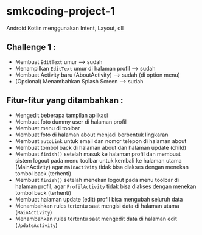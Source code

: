 # smkcoding-project-1
Android Kotlin menggunakan Intent, Layout, dll

## Challenge 1 :
- Membuat `EditText` umur --> sudah
- Menampilkan `EditText` umur di halaman profil --> sudah
- Membuat Activity baru (AboutActivity) --> sudah (di option menu)
- (Opsional) Menambahkan Splash Screen --> sudah

## Fitur-fitur yang ditambahkan :
- Mengedit beberapa tampilan aplikasi
- Membuat foto dummy user di halaman profil
- Membuat menu di toolbar
- Membuat foto di halaman about menjadi berbentuk lingkaran
- Membuat `autoLink` untuk email dan nomor telepon di halaman about
- Membuat tombol back di halaman about dan halaman update (child)
- Membuat `finish()` setelah masuk ke halaman profil dan membuat sistem logout pada menu toolbar untuk kembali ke halaman utama (MainActivity) agar `MainActivity` tidak bisa diakses dengan menekan tombol back (terhenti)
- Membuat `finish()` setelah menekan logout pada menu toolbar di halaman profil, agar `ProfilActivity` tidak bisa diakses dengan menekan tombol back (terhenti)
- Membuat halaman update (edit) profil bisa mengubah seluruh data
- Menambahkan rules tertentu saat mengisi data di halaman utama (`MainActivity`)
- Menambahkan rules tertentu saat mengedit data di halaman edit (`UpdateActivity`)